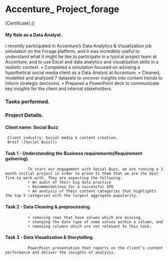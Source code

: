 # Accenture_ Project_forage

[Certificate].()
#### My Role as a Data Analyst.
I recently participated in Accenture’s Data Analytics & Visualization job simulation on the Forage platform, and it was incredibly useful to understand what it might be like to participate in a typical project team at Accenture, and to use Excel and data analytics and visualization skills in a realistic context.
•	Completed a simulation focused on advising a hypothetical social media client as a Data Analyst at Accenture.
•	Cleaned, modelled and analyzed 7 datasets to uncover insights into content trends to inform strategic decisions.
•	Prepared a PowerPoint deck to communicate key insights for the client and internal stakeholders.

### Tasks performed.
### Project Details.
#### Client name: Social Buzz 
     Client industry: Social media & content creation.
     Breif :[Social Buzz]()
#### Task 1 - Understanding the Business requirements(Requirement gathering).
              To start our engagement with Social Buzz, we are running a 3 month initial project in order to prove to them that we are the best firm to work with. They are expecting the following: 
              • An audit of their big data practice 
              • Recommendations for a successful IPO 
              • An analysis of their content categories that highlights the top 5 categories with the largest aggregate popularity.
#### Task 2 - Data Cleaning & preprocessing.
              •	removing rows that have values which are missing,
              •	changing the data type of some values within a column, and
              •	removing columns which are not relevant to this task.

#### Task 3 - Data Visualization & Storytelling.
              
              PowerPoint presentation that reports on the client’s content performance and deliver the insights of analysis.
